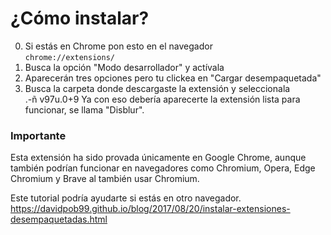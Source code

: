 # ¿Cómo instalar?
0. Si estás en Chrome pon esto en el navegador<br/>
 `chrome://extensions/`<br/>
1. Busca la opción "Modo desarrollador" y actívala<br/>
2. Aparecerán tres opciones pero tu clickea en "Cargar desempaquetada"<br/>
3. Busca la carpeta donde descargaste la extensión y seleccionala<br/> 
.-ñ
v97u.0+9
Ya con eso debería aparecerte la extensión lista para funcionar, se llama "Disblur".

<h3>Importante</h3>
Esta extensión ha sido provada únicamente en Google Chrome, aunque también podrían
funcionar en navegadores como Chromium, Opera, Edge Chromium y Brave al también usar Chromium.

Este tutorial podría ayudarte si estás en otro navegador.
https://davidpob99.github.io/blog/2017/08/20/instalar-extensiones-desempaquetadas.html

